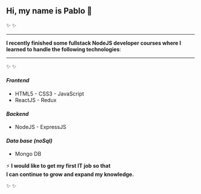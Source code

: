 ## Hi, my name is Pablo 👋
✨   ✨ 

****

__I recently finished some fullstack NodeJS developer courses where I learned to handle the following technologies__: 
****

✨   ✨ 

#### *Frontend*

- HTML5 - CSS3 - JavaScript 
- ReactJS - Redux
#### *Backend*

- NodeJS - ExpressJS
#### *Data base _(noSql)_*

- Mongo DB

⚡ **I would like to get my first IT job so that  
I can continue to grow and expand my knowledge.**

✨   ✨ 

